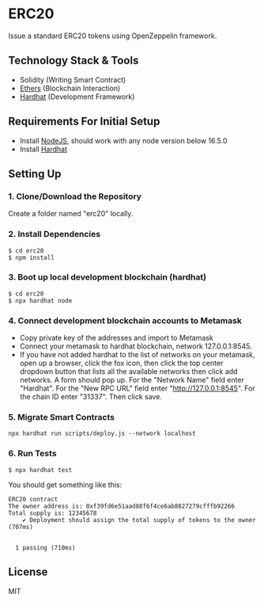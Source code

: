 # ERC20

Issue a standard ERC20 tokens using OpenZeppelin framework.

## Technology Stack & Tools

- Solidity (Writing Smart Contract)
- [Ethers](https://docs.ethers.io/v5/) (Blockchain Interaction)
- [Hardhat](https://hardhat.org/) (Development Framework)

## Requirements For Initial Setup
- Install [NodeJS](https://nodejs.org/en/), should work with any node version below 16.5.0
- Install [Hardhat](https://hardhat.org/)

## Setting Up
### 1. Clone/Download the Repository

Create a folder named "erc20" locally.

### 2. Install Dependencies
```
$ cd erc20
$ npm install
```
### 3. Boot up local development blockchain (hardhat)
```
$ cd erc20
$ npx hardhat node
```

### 4. Connect development blockchain accounts to Metamask
- Copy private key of the addresses and import to Metamask
- Connect your metamask to hardhat blockchain, network 127.0.0.1:8545.
- If you have not added hardhat to the list of networks on your metamask, open up a browser, click the fox icon, then click the top center dropdown button that lists all the available networks then click add networks. A form should pop up. For the "Network Name" field enter "Hardhat". For the "New RPC URL" field enter "http://127.0.0.1:8545". For the chain ID enter "31337". Then click save.  


### 5. Migrate Smart Contracts
`npx hardhat run scripts/deploy.js --network localhost`

### 6. Run Tests
`$ npx hardhat test`

You should get something like this:

```
ERC20 contract
The owner address is: 0xf39fd6e51aad88f6f4ce6ab8827279cfffb92266
Total supply is: 12345678
    ✔ Deployment should assign the total supply of tokens to the owner (707ms)


  1 passing (710ms)
```

License
----
MIT
